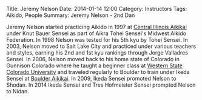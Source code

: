 Title: Jeremy Nelson
Date: 2014-01-14 12:00
Category: Instructors
Tags: Aikido, People
Summary: Jeremy Nelson - 2nd Dan

Jeremy Nelson started practicing Aikido in 1997 at [Central Illinois Aikikai](http://aikidocia.org/)
under Knut Bauer Sensei as part of Aikra Tohei Sensei's Midwest Aikido Federation. In 1998 Nelson
was tested for his 5th kyu by Tohei Sensei. In 2003, Nelson moved to Salt Lake City and practiced
under various teachers and styles, earning his 2nd and 1st kyu rankings through Jorge Valladres 
Sensei. In 2006, Nelson moved back to his home state of Colorado in Gunnison Colorado where he
taught a beginner class at [Western State Colorado University](http://www.western.edu) and traveled
regularly to Boulder to train under Ikeda Sensei at [Boulder Aikikai](http://www.boulderaikikai.org/).
In 2009, Ikeda Sensei promoted Nelson to Shodan. In 2014 Ikeda Sensei and Tres Hofmeister Sensei
prompted Nelson to Nidan.  
 
